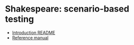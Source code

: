 # Shakespeare: scenario-based testing

- [Introduction README](https://github.com/knz/shakespeare/#shakespeare)
- [Reference manual](manual.html)
